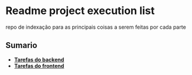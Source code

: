 # Readme project execution list

repo de indexação para as principais coisas a serem feitas por cada parte

## Sumario

+ [**Tarefas do backend**](./backend.md)
+ [**Tarefas do frontend**](./frontend.md)

